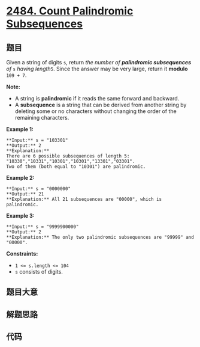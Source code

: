 # [2484. Count Palindromic Subsequences](https://leetcode.com/problems/count-palindromic-subsequences)

## 题目

Given a string of digits `s`, return _the number of **palindromic
subsequences** of_ `s` _having length_`5`. Since the answer may be very large,
return it **modulo** `109 + 7`.

**Note:**

  * A string is **palindromic** if it reads the same forward and backward.
  * A **subsequence** is a string that can be derived from another string by deleting some or no characters without changing the order of the remaining characters.



**Example 1:**

    
    
    **Input:** s = "103301"
    **Output:** 2
    **Explanation:** 
    There are 6 possible subsequences of length 5: "10330","10331","10301","10301","13301","03301". 
    Two of them (both equal to "10301") are palindromic.
    

**Example 2:**

    
    
    **Input:** s = "0000000"
    **Output:** 21
    **Explanation:** All 21 subsequences are "00000", which is palindromic.
    

**Example 3:**

    
    
    **Input:** s = "9999900000"
    **Output:** 2
    **Explanation:** The only two palindromic subsequences are "99999" and "00000".
    



**Constraints:**

  * `1 <= s.length <= 104`
  * `s` consists of digits.


## 题目大意

## 解题思路

## 代码

```javascript

```
